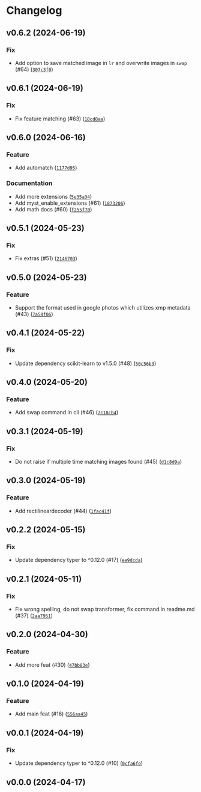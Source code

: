 # Changelog

## v0.6.2 (2024-06-19)

### Fix

- Add option to save matched image in `lr` and overwrite images in `swap` (#64) ([`307c3f0`](https://github.com/34j/vr180-convert/commit/307c3f08d71a25093c52340f07cdacf5bcd59139))

## v0.6.1 (2024-06-19)

### Fix

- Fix feature matching (#63) ([`18cd8aa`](https://github.com/34j/vr180-convert/commit/18cd8aa11afbd5b9bd09c329aa6ea736d5271980))

## v0.6.0 (2024-06-16)

### Feature

- Add automatch ([`1177d95`](https://github.com/34j/vr180-convert/commit/1177d956a65b8a56a3ac9dbef10ef546f2740ec0))

### Documentation

- Add more extensions ([`5e35a34`](https://github.com/34j/vr180-convert/commit/5e35a34c8092918c861e5577dd45d7281408b683))
- Add myst_enable_extensions (#61) ([`1873206`](https://github.com/34j/vr180-convert/commit/1873206dc6bfc1f09f54b25a17d1af318d2a2e80))
- Add math docs (#60) ([`f255f70`](https://github.com/34j/vr180-convert/commit/f255f70cecfdce110bc1729587bfa3688cc8d551))

## v0.5.1 (2024-05-23)

### Fix

- Fix extras (#51) ([`2146703`](https://github.com/34j/vr180-convert/commit/21467032ef59da0a066523d4e00085f0b22902e8))

## v0.5.0 (2024-05-23)

### Feature

- Support the format used in google photos which utilizes xmp metadata (#43) ([`7a58f06`](https://github.com/34j/vr180-convert/commit/7a58f06df3fd71bea6de204c028c54d9e0a795bd))

## v0.4.1 (2024-05-22)

### Fix

- Update dependency scikit-learn to v1.5.0 (#48) ([`50c56b3`](https://github.com/34j/vr180-convert/commit/50c56b37d1f1392d2d03fcb61deb2521978bd652))

## v0.4.0 (2024-05-20)

### Feature

- Add swap command in cli (#46) ([`7c18cb4`](https://github.com/34j/vr180-convert/commit/7c18cb44396ab4af996f9e196afa3bf950c4a955))

## v0.3.1 (2024-05-19)

### Fix

- Do not raise if multiple time matching images found (#45) ([`d1c8d9a`](https://github.com/34j/vr180-convert/commit/d1c8d9ae407279778517394a04a0acaa8fa1a486))

## v0.3.0 (2024-05-19)

### Feature

- Add rectilineardecoder (#44) ([`1fac41f`](https://github.com/34j/vr180-convert/commit/1fac41f4235e7354753cd6fd9a59e5bafe942ffc))

## v0.2.2 (2024-05-15)

### Fix

- Update dependency typer to ^0.12.0 (#17) ([`ee9dcda`](https://github.com/34j/vr180-convert/commit/ee9dcda44345213f34a8bd61a59b9a13be37aaf7))

## v0.2.1 (2024-05-11)

### Fix

- Fix wrong spelling, do not swap transformer, fix command in readme.md (#37) ([`2aa7951`](https://github.com/34j/vr180-convert/commit/2aa79515a49a39a4b7cf34f7cbd71b5f72902175))

## v0.2.0 (2024-04-30)

### Feature

- Add more feat (#30) ([`47bb83e`](https://github.com/34j/vr180-convert/commit/47bb83eb3ff737f6637ca0cea5ecf158c5f4d46c))

## v0.1.0 (2024-04-19)

### Feature

- Add main feat (#16) ([`556aa45`](https://github.com/34j/vr180-convert/commit/556aa451237945965134be49da3382b264e38c40))

## v0.0.1 (2024-04-19)

### Fix

- Update dependency typer to ^0.12.0 (#10) ([`0cfa6fe`](https://github.com/34j/vr180-convert/commit/0cfa6fe9ce1c96bb31568cf033133b3c0ec7b0a5))

## v0.0.0 (2024-04-17)
